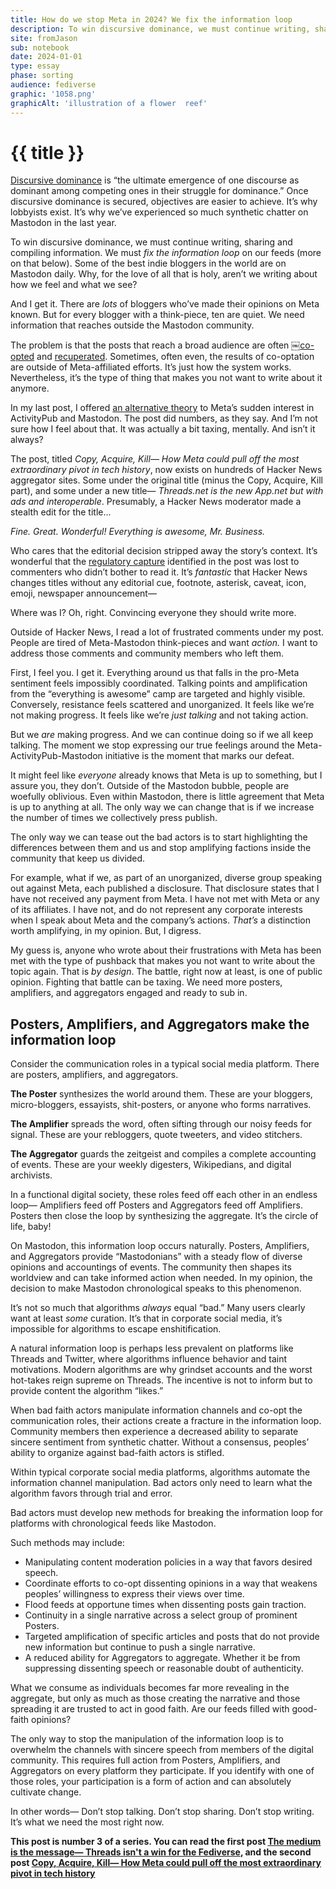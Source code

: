 ```yaml
---
title: How do we stop Meta in 2024? We fix the information loop
description: To win discursive dominance, we must continue writing, sharing, and compiling information.
site: fromJason
sub: notebook
date: 2024-01-01
type: essay
phase: sorting
audience: fediverse
graphic: '1058.png'
graphicAlt: 'illustration of a flower ￼reef'
---
```

# {{ title }}

[Discursive dominance](https://en.wikipedia.org/wiki/Discursive_dominance) is “the ultimate emergence of one discourse as dominant among competing ones in their struggle for dominance.” Once discursive dominance is secured, objectives are easier to achieve. It’s why lobbyists exist. It’s why we’ve experienced so much synthetic chatter on Mastodon in the last year. 

To win discursive dominance, we must continue writing, sharing and compiling information. We must *fix the information loop* on our feeds (more on that below). Some of the best indie bloggers in the world are on Mastodon daily. Why, for the love of all that is holy, aren’t we writing about how we feel and what we see?

And I get it. There are *lots* of bloggers who’ve made their opinions on Meta known. But for every blogger with a think-piece, ten are quiet. We need information that reaches outside the Mastodon community. 

The problem is that the posts that reach a broad audience are often ￼[co-opted](https://en.wikipedia.org/wiki/Co-option) and [recuperated](https://en.wikipedia.org/wiki/Recuperation_(politics)). Sometimes, often even, the results of co-optation are outside of Meta-affiliated efforts. It’s just how the system works. Nevertheless, it’s the type of thing that makes you not want to write about it anymore.

In my last post, I offered [an alternative theory](https://www.fromjason.xyz/p/notebook/copy-acquire-kill-how-meta-could-pull-off-the-most-extraordinary-pivot-in-tech-history/) to Meta’s sudden interest in ActivityPub and Mastodon. The post did numbers, as they say. And I’m not sure how I feel about that. It was actually a bit taxing, mentally. And isn’t it always?

The post, titled *Copy, Acquire, Kill— How Meta could pull off the most extraordinary pivot in tech history*, now exists on hundreds of Hacker News aggregator sites. Some under the original title (minus the Copy, Acquire, Kill part), and some under a new title— *Threads\.net is the new App\.net but with ads and interoperable*. Presumably, a Hacker News moderator made a stealth edit for the title... 

*Fine. Great. Wonderful! Everything is awesome, Mr. Business.*

Who cares that the editorial decision stripped away the story’s context. It’s wonderful that the [regulatory capture](https://www.forbes.com/sites/joetoscano1/2023/06/06/new-report-exposes-facebooks-lobbying-behavior-to-influence-government-and-define-regulation/?sh=eea144b5b8ae) identified in the post was lost to commenters who didn’t bother to read it. It’s *fantastic* that Hacker News changes titles without any editorial cue, footnote, asterisk, caveat, icon, emoji, newspaper announcement—

Where was I? Oh, right. Convincing everyone they should write more. 

Outside of Hacker News, I read a lot of frustrated comments under my post. People are tired of Meta-Mastodon think-pieces and want *action.* I want to address those comments and community members who left them.

First, I feel you. I get it. Everything around us that falls in the pro-Meta sentiment feels impossibly coordinated. Talking points and amplification from the “everything is awesome” camp are targeted and highly visible. Conversely, resistance feels scattered and unorganized. It feels like we’re not making progress. It feels like we’re *just talking* and not taking action.

But we *are* making progress. And we can continue doing so if we all keep talking. The moment we stop expressing our true feelings around the Meta-ActivityPub-Mastodon initiative is the moment that marks our defeat. 

It might feel like *everyone* already knows that Meta is up to something, but I assure you, they don’t. Outside of the Mastodon bubble, people are woefully oblivious. Even within Mastodon, there is little agreement that Meta is up to anything at all. The only way we can change that is if we increase the number of times we collectively press publish. 

The only way we can tease out the bad actors is to start highlighting the differences between them and us and stop amplifying factions inside the community that keep us divided. 

For example, what if we, as part of an unorganized, diverse group speaking out against Meta, each published a disclosure. That disclosure states that I have not received any payment from Meta. I have not met with Meta or any of its affiliates. I have not, and do not represent any corporate interests when I speak about Meta and the company’s actions. *That’s* a distinction worth amplifying, in my opinion. But, I digress. 

My guess is, anyone who wrote about their frustrations with Meta has been met with the type of pushback that makes you not want to write about the topic again. That is *by design*. The battle, right now at least, is one of public opinion. Fighting that battle can be taxing. We need more posters, amplifiers, and aggregators engaged and ready to sub in. 

## Posters, Amplifiers, and Aggregators make the information loop

Consider the communication roles in a typical social media platform. There are posters, amplifiers, and aggregators.

**The Poster** synthesizes the world around them. These are your bloggers, micro-bloggers, essayists, shit-posters, or anyone who forms narratives. 

**The Amplifier** spreads the word, often sifting through our noisy feeds for signal. These are your rebloggers, quote tweeters, and video stitchers. 

**The Aggregator** guards the zeitgeist and compiles a complete accounting of events. These are your weekly digesters, Wikipedians, and digital archivists. 

In a functional digital society, these roles feed off each other in an endless loop— Amplifiers feed off Posters and Aggregators feed off Amplifiers. Posters then close the loop by synthesizing the aggregate. It’s the circle of life, baby!

On Mastodon, this information loop occurs naturally. Posters, Amplifiers, and Aggregators provide “Mastodonians” with a steady flow of diverse opinions and accountings of events. The community then shapes its worldview and can take informed action when needed. In my opinion, the decision to make Mastodon chronological speaks to this phenomenon. 

It’s not so much that algorithms *always* equal “bad.” Many users clearly want at least *some* curation. It’s that in corporate social media, it’s impossible for algorithms to escape enshitification. 

A natural information loop is perhaps less prevalent on platforms like Threads and Twitter, where algorithms influence behavior and taint motivations. Modern algorithms are why grindset accounts and the worst hot-takes reign supreme on Threads. The incentive is not to inform but to provide content the algorithm “likes.” 

When bad faith actors manipulate information channels and co-opt the communication roles, their actions create a fracture in the information loop. Community members then experience a decreased ability to separate sincere sentiment from synthetic chatter. Without a consensus, peoples’ ability to organize against bad-faith actors is stifled.

Within typical corporate social media platforms, algorithms automate the information channel manipulation. Bad actors only need to learn what the algorithm favors through trial and error. 

Bad actors must develop new methods for breaking the information loop for platforms with chronological feeds like Mastodon. 

Such methods may include:

- Manipulating content moderation policies in a way that favors desired speech. 
- Coordinate efforts to co-opt dissenting opinions in a way that weakens peoples’ willingness to express their views over time.
- Flood feeds at opportune times when dissenting posts gain traction.
- Continuity in a single narrative across a select group of prominent Posters. 
- Targeted amplification of specific articles and posts that do not provide new information but continue to push a single narrative. 
- A reduced ability for Aggregators to aggregate. Whether it be from suppressing dissenting speech or reasonable doubt of authenticity. 

What we consume as individuals becomes far more revealing in the aggregate, but only as much as those creating the narrative and those spreading it are trusted to act in good faith. Are our feeds filled with good-faith opinions? 

The only way to stop the manipulation of the information loop is to overwhelm the channels with sincere speech from members of the digital community. This requires full action from Posters, Amplifiers, and Aggregators on every platform they participate. If you identify with one of those roles, your participation is a form of action and can absolutely cultivate change.

In other words— Don’t stop talking. Don’t stop sharing. Don’t stop writing. It’s what we need the most right now.

**This post is number 3 of a series. You can read the first post [The medium is the message— Threads isn't a win for the Fediverse](https://fromjason.xyz/p/notebook/the-medium-is-the-message-threads-isn-t-a-win-for-the-fediverse/), and the second post [Copy, Acquire, Kill— How Meta could pull off the most extraordinary pivot in tech history](https://fromjason.xyz/p/notebook/copy-acquire-kill-how-meta-could-pull-off-the-most-extraordinary-pivot-in-tech-history/)**
